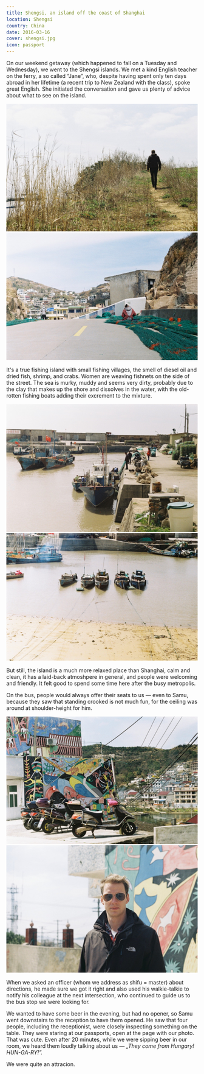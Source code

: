 ```yaml
---
title: Shengsi, an island off the coast of Shanghai
location: Shengsi
country: China
date: 2016-03-16
cover: shengsi.jpg
icon: passport
---
```


On our weekend getaway (which happened to fall on a Tuesday and Wednesday), we went to the Shengsi islands. We met a kind English teacher on the ferry, a so called “Jane”, who, despite having spent only ten days abroad in her lifetime (a recent trip to New Zealand with the class), spoke great English. She initiated the conversation and gave us plenty of advice about what to see on the island.

![Samu egy gazos ösvényen](../../img/000045.jpg)
![Halászhálót javít valaki az úton ülve](../../img/000049.jpg)

It's a true fishing island with small fishing villages, the smell of diesel oil and dried fish, shrimp, and crabs. Women are weaving fishnets on the side of the street. The sea is murky, muddy and seems very dirty, probably due to the clay that makes up the shore and dissolves in the water, with the old-rotten fishing boats adding their excrement to the mixture.

![Halászhajók a kikötőben](../../img/shengsi_kikoto.jpg)
![Halászhajók a kikötőben](../../img/000052.jpg)

But still, the island is a much more relaxed place than Shanghai, calm and clean, it has a laid-back atmoshpere in general, and people were welcoming and friendly. It felt good to spend some time here after the busy metropolis.

On the bus, people would always offer their seats to us — even to Samu, because they saw that standing crooked is not much fun, for the ceiling was around at shoulder-height for him.

![Színes festmények házfalakon](../../img/000043.jpg)
![Samu egy festett ház előtt](../../img/000044.jpg)

When we asked an officer (whom we address as shifu = master) about directions, he made sure we got it right and also used his walkie-talkie to notify his colleague at the next intersection, who continued to guide us to the bus stop we were looking for.

We wanted to have some beer in the evening, but had no opener, so Samu went downstairs to the reception to have them opened. He saw that four people, including the receptionist, were closely inspecting something on the table. They were staring at our passports, open at the page with our photo. That was cute. Even after 20 minutes, while we were sipping beer in our room, we heard them loudly talking about us — *„They come from Hungary! HUN-GA-RY!”.*

We were quite an attracion. 
